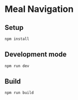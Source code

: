 # Meal Navigation

## Setup

```bash
npm install
```

## Development mode
```bash
npm run dev
```

## Build
```bash
npm run build
```
